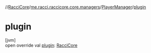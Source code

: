 //[RacciCore](../../../index.md)/[me.racci.raccicore.core.managers](../index.md)/[PlayerManager](index.md)/[plugin](plugin.md)

# plugin

[jvm]\
open override val [plugin](plugin.md): [RacciCore](../../me.racci.raccicore.core/-racci-core/index.md)
